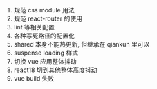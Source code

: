 1. 规范 css module 用法
2. 规范 react-router 的使用
3. lint 等相关配置
4. 各种写死路径的配置化
5. shared 本身不能热更新, 但继承在 qiankun 里可以
6. suspense loading 样式
7. 切换 vue 应用整体抖动
8. react18 切到其他整体高度抖动
9. vue build 失败
